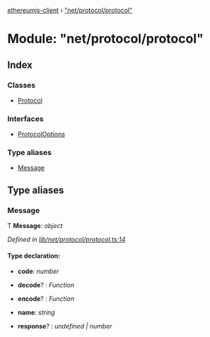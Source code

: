 [ethereumjs-client](../README.md) › ["net/protocol/protocol"](_net_protocol_protocol_.md)

# Module: "net/protocol/protocol"

## Index

### Classes

- [Protocol](../classes/_net_protocol_protocol_.protocol.md)

### Interfaces

- [ProtocolOptions](../interfaces/_net_protocol_protocol_.protocoloptions.md)

### Type aliases

- [Message](_net_protocol_protocol_.md#message)

## Type aliases

### Message

Ƭ **Message**: _object_

_Defined in [lib/net/protocol/protocol.ts:14](https://github.com/ethereumjs/ethereumjs-client/blob/master/lib/net/protocol/protocol.ts#L14)_

#### Type declaration:

- **code**: _number_

- **decode**? : _Function_

- **encode**? : _Function_

- **name**: _string_

- **response**? : _undefined | number_
